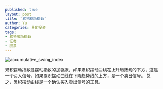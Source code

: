 ```yaml
---
published: true
layout: post
title: "累积摆动指数"
author: Yu
categories: 量化投资
tags:
- 累积摆动指数
- 证券
- 股票
---
```



![accumulative_swing_index](http://i.imgur.com/UgoY7kB.gif)

累积摆动指数是摆动指数的加强版，如果累积摆动曲线在上升趋势线的下方，这是一个买入信号，如果累积摆动曲线在下降趋势线的上方，是一个卖出信号。
总之，累积摆动曲线是一个确认买入卖出信号的工具。
